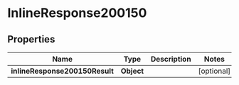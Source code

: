 # InlineResponse200150

## Properties
Name | Type | Description | Notes
------------ | ------------- | ------------- | -------------
**inlineResponse200150Result** | **Object** |  |  [optional]
